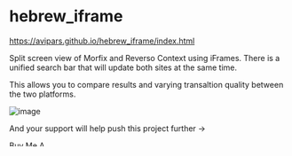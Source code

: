 # hebrew_iframe


https://avipars.github.io/hebrew_iframe/index.html

Split screen view of Morfix and Reverso Context using iFrames. There is a unified search bar that will update both sites at the same time. 

This allows you to compare results and varying transaltion quality between the two platforms. 


![image](https://user-images.githubusercontent.com/5733247/86407277-63f40a00-bcbd-11ea-928c-50b1cd8b3a50.png)



And your support will help push this project further -> 



<a href="https://www.buymeacoffee.com/aviparshan" target="_blank"><img src="https://cdn.buymeacoffee.com/buttons/default-black.png" alt="Buy Me A Coffee" style="height: 10px !important;width: 80px !important;" ></a>
